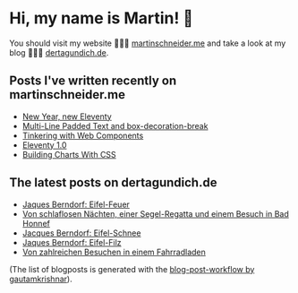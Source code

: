 # Hi, my name is Martin! 👋 
You should visit my website 👨🏼‍💻  [martinschneider.me](https://martinschneider.me) and take a look at my blog 🤷🏼‍♂️ [dertagundich.de](https://www.dertagundich.de).

## Posts I've written recently on martinschneider.me
<!-- MSME-POST-LIST:START -->
- [New Year, new Eleventy](https://martinschneider.me/articles/new-year-new-eleventy/)
- [Multi-Line Padded Text and box-decoration-break](https://martinschneider.me/articles/multi-line-padded-text-and-box-decoration-break/)
- [Tinkering with Web Components](https://martinschneider.me/articles/tinkering-with-web-components/)
- [Eleventy 1.0](https://martinschneider.me/articles/eleventy-1-0/)
- [Building Charts With CSS](https://martinschneider.me/articles/building-charts-with-css/)
<!-- MSME-POST-LIST:END -->

## The latest posts on dertagundich.de
<!-- DTUI-POST-LIST:START -->
- [Jaques Berndorf: Eifel-Feuer](https://www.dertagundich.de/blog/2023/04/jaques-berndorf-eifel-feuer)
- [Von schlaflosen Nächten, einer Segel-Regatta und einem Besuch in Bad Honnef](https://www.dertagundich.de/blog/2023/04/von-schlaflosen-nachten-einer-segel-regatta-und-einem-besuch-in-bad-honnef)
- [Jacques Berndorf: Eifel-Schnee](https://www.dertagundich.de/blog/2023/03/jacques-berndorf-eifel-schnee)
- [Jaques Berndorf: Eifel-Filz](https://www.dertagundich.de/blog/2023/03/jaques-berndorf-eifel-filz)
- [Von zahlreichen Besuchen in einem Fahrradladen](https://www.dertagundich.de/blog/2023/03/von-zahlreichen-besuchen-in-einem-fahrradladen)
<!-- DTUI-POST-LIST:END -->

(The list of blogposts is generated with the [blog-post-workflow by gautamkrishnar](https://github.com/gautamkrishnar/blog-post-workflow)).
